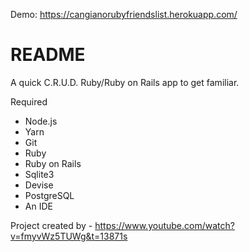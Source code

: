 Demo: https://cangianorubyfriendslist.herokuapp.com/


# README

A quick C.R.U.D. Ruby/Ruby on Rails app to get familiar.

Required 

- Node.js
- Yarn
- Git
- Ruby
- Ruby on Rails
- Sqlite3
- Devise
- PostgreSQL
- An IDE



Project created by - https://www.youtube.com/watch?v=fmyvWz5TUWg&t=13871s

